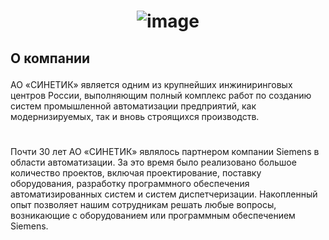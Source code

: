 # <p align="center"> ![image](https://github.com/user-attachments/assets/8c55cd07-a4a5-4d1e-8dae-c8b85758afb2) </p>
## <p> О компании </p>
АО «СИНЕТИК» является одним из крупнейших инжиниринговых центров России, выполняющим полный комплекс работ по созданию систем промышленной автоматизации предприятий, как модернизируемых, так и вновь строящихся производств. 
#
Почти 30 лет АО «СИНЕТИК» являлось партнером компании Siemens в области автоматизации.  За это время было реализовано большое количество проектов, включая проектирование, поставку оборудования, разработку программного обеспечения автоматизированных систем и систем диспетчеризации. Накопленный опыт позволяет нашим сотрудникам решать любые вопросы, возникающие с оборудованием или программным обеспечением Siemens.
